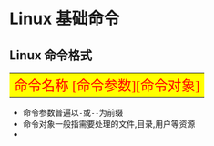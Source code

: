 # Linux 基础命令
## Linux 命令格式
<table><tr><td bgcolor = yellow ><font face = "楷体" size = 5 color = red >命令名称 [命令参数][命令对象]</font></table></tr></td>

- 命令参数普遍以`-`或`--`为前缀
- 命令对象一般指需要处理的文件,目录,用户等资源
-  